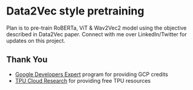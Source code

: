 # Data2Vec style pretraining

Plan is to pre-train RoBERTa, ViT & Wav2Vec2 model using the objective described in Data2Vec paper. Connect with me over LinkedIn/Twitter for updates on this project.

## Thank You

* [Google Developers Expert](https://developers.google.com/community/experts) program for providing GCP credits
* [TPU Cloud Research](https://sites.research.google/trc/about/) for providing free TPU resources
